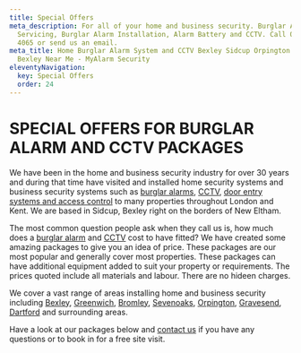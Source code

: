 ```yaml
---
title: Special Offers
meta_description: For all of your home and business security. Burglar Alarm
  Servicing, Burglar Alarm Installation, Alarm Battery and CCTV. Call 020 8302
  4065 or send us an email.
meta_title: Home Burglar Alarm System and CCTV Bexley Sidcup Orpington Bromley
  Bexley Near Me - MyAlarm Security
eleventyNavigation:
  key: Special Offers
  order: 24
---
```

# **SPECIAL OFFERS FOR BURGLAR ALARM AND CCTV PACKAGES** 

We have been in the home and business security industry for over 30 years and during that time have visited and installed home security systems and business security systems such as [burglar alarms](/categories/burglar-alarms/), [CCTV](/categories/cctv/), [door entry systems and access control](/categories/access-control/) to many properties throughout London and Kent. We are based in Sidcup, Bexley right on the borders of New Eltham.

The most common question people ask when they call us is, how much does a [burglar alarm](/categories/burglar-alarms/) and [CCTV](/categories/cctv/) cost to have fitted? We have created some amazing packages to give you an idea of price. These packages are our most popular and generally cover most properties. These packages can have additional equipment added to suit your property or requirements. The prices quoted include all materials and labour. There are no hideen charges.

We cover a vast range of areas installing home and business security including [Bexley](/pages/bexley/), [Greenwich](/pages/greenwich/), [Bromley](/pages/bromley/), [Sevenoaks](/pages/sevenoaks/), [Orpington](/pages/orpington/), [Gravesend](/pages/gravesend/), [Dartford](/pages/dartford/) and surrounding areas.

Have a look at our packages below and [contact us](/contact/) if you have any questions or to book in for a free site visit.